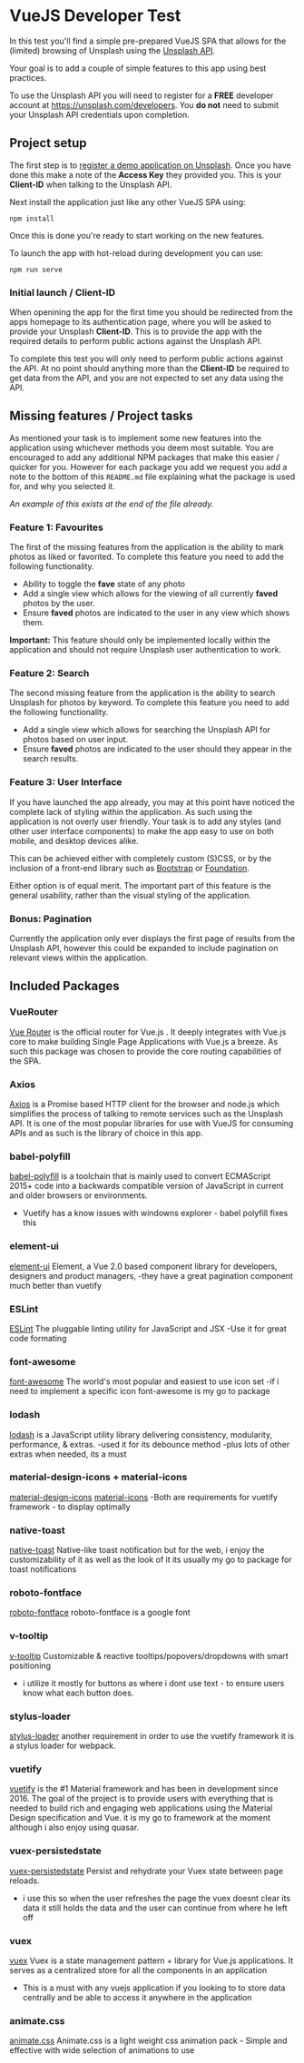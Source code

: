 # VueJS Developer Test

In this test you'll find a simple pre-prepared VueJS SPA that allows for the
(limited) browsing of Unsplash using the [Unsplash API](https://api.unsplash.com).

Your goal is to add a couple of simple features to this app using best practices.

To use the Unsplash API you will need to register for a **FREE** developer account
at <https://unsplash.com/developers>. You **do not** need to submit your
Unsplash API credentials upon completion.

## Project setup

The first step is to [register a demo application on Unsplash](https://unsplash.com/oauth/applications/new).
Once you have done this make a note of the **Access Key** they provided you. This
is your **Client-ID** when talking to the Unsplash API.

Next install the application just like any other VueJS SPA using:

```
npm install
```

Once this is done you're ready to start working on the new features.

To launch the app with hot-reload during development you can use:

```
npm run serve
```

### Initial launch / Client-ID

When openining the app for the first time you should be redirected from the
apps homepage to its authentication page, where you will be asked to provide
your Unsplash **Client-ID**. This is to provide the app with the required
details to perform public actions against the Unsplash API.

To complete this test you will only need to perform public actions against the
API. At no point should anything more than the **Client-ID** be required to
get data from the API, and you are not expected to set any data using the API.

## Missing features / Project tasks

As mentioned your task is to implement some new features into the application
using whichever methods you deem most suitable. You are encouraged to add any
additional NPM packages that make this easier / quicker for you. However for
each package you add we request you add a note to the bottom of this `README.md`
file explaining what the package is used for, and why you selected it.

_An example of this exists at the end of the file already._

### Feature 1: Favourites

The first of the missing features from the application is the ability to mark
photos as liked or favorited. To complete this feature you need to add the
following functionality.

- Ability to toggle the **fave** state of any photo
- Add a single view which allows for the viewing of all currently **faved** photos
  by the user.
- Ensure **faved** photos are indicated to the user in any view which shows them.

**Important:** This feature should only be implemented locally within the application
and should not require Unsplash user authentication to work.

### Feature 2: Search

The second missing feature from the application is the ability to search Unsplash
for photos by keyword. To complete this feature you need to add the following
functionality.

- Add a single view which allows for searching the Unsplash API for photos based
  on user input.
- Ensure **faved** photos are indicated to the user should they appear in the
  search results.

### Feature 3: User Interface

If you have launched the app already, you may at this point have noticed the
complete lack of styling within the application. As such using the application
is not overly user friendly. Your task is to add any styles (and other user
interface components) to make the app easy to use on both mobile, and desktop
devices alike.

This can be achieved either with completely custom (S)CSS, or by the inclusion
of a front-end library such as [Bootstrap](https://getbootstrap.com/) or
[Foundation](https://foundation.zurb.com/sites/getting-started.html).

Either option is of equal merit. The important part of this feature is the
general usability, rather than the visual styling of the application.

### Bonus: Pagination

Currently the application only ever displays the first page of results from the
Unsplash API, however this could be expanded to include pagination on relevant
views within the application.

## Included Packages

### VueRouter

[Vue Router](https://router.vuejs.org/) is the official router for Vue.js . It
deeply integrates with Vue.js core to make building Single Page Applications with
Vue.js a breeze. As such this package was chosen to provide the core routing
capabilities of the SPA.

### Axios

[Axios](https://github.com/axios/axios) is a Promise based HTTP client for the
browser and node.js which simplifies the process of talking to remote services
such as the Unsplash API. It is one of the most popular libraries for use with
VueJS for consuming APIs and as such is the library of choice in this app.

### babel-polyfill

[babel-polyfill](https://babeljs.io/docs/en/babel-polyfill) is a toolchain that is
mainly used to convert ECMAScript 2015+ code into a backwards compatible version of
JavaScript in current and older browsers or environments.

- Vuetify has a know issues with windowns explorer - babel polyfill fixes this

### element-ui

[element-ui](https://element.eleme.io/#/en-US) Element, a Vue 2.0 based component
library for developers, designers and product managers,
-they have a great pagination component much better than vuetify

### ESLint

[ESLint](https://eslint.org/) The pluggable linting utility for JavaScript and JSX
-Use it for great code formating

### font-awesome

[font-awesome](https://fontawesome.com) The world's most popular and easiest to use icon set
-if i need to implement a specific icon font-awesome is my go to package

### lodash

[lodash](https://lodash.com) is a JavaScript utility library delivering consistency,
modularity, performance, & extras.
-used it for its debounce method -plus lots of other extras when needed, its a must

### material-design-icons + material-icons

[material-design-icons](https://materialdesignicons.com)
[material-icons](https://material.io)
-Both are requirements for vuetify framework - to display optimally

### native-toast

[native-toast](https://github.com/egoist/native-toast#readme)
Native-like toast notification but for the web, i enjoy the customizability of it as well as the look of it
its usually my go to package for toast notifications

### roboto-fontface

[roboto-fontface](https://www.npmjs.com/package/roboto-fontface)
roboto-fontface is a google font

### v-tooltip

[v-tooltip](https://github.com/Akryum/v-tooltip)
Customizable & reactive tooltips/popovers/dropdowns with smart positioning

- i utilize it mostly for buttons as where i dont use text - to ensure users know what each button does.

### stylus-loader

[stylus-loader](https://github.com/shama/stylus-loader)
another requirement in order to use the vuetify framework it is a stylus loader for webpack.

### vuetify

[vuetify](https://vuetifyjs.com/en/getting-started/why-vuetify) is the #1 Material framework and has been in development since 2016. The goal of the project is to provide users with everything that is needed to build rich and engaging web applications using the Material Design specification and Vue. it is my go to framework at the moment although i also enjoy using quasar.

### vuex-persistedstate

[vuex-persistedstate](https://github.com/robinvdvleuten/vuex-persistedstate)
Persist and rehydrate your Vuex state between page reloads.

- i use this so when the user refreshes the page the vuex doesnt clear its data it still holds the data and the user can continue from where he left off

### vuex

[vuex](https://vuex.vuejs.org)
Vuex is a state management pattern + library for Vue.js applications. It serves as a centralized store for all the components in an application
- This is a must with any vuejs application if you looking to to store data centrally and be able to access it anywhere in the application

### animate.css

[animate.css](https://daneden.github.io/animate.css/)
Animate.css is a light weight css animation pack - Simple and effective with wide selection of animations to use

